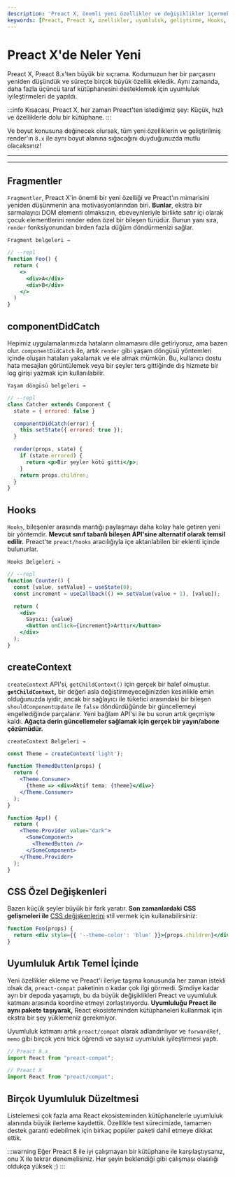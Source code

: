 ```yaml
---
description: 'Preact X, önemli yeni özellikler ve değişiklikler içermektedir. Daha küçük, hızlı ve özellik dolu bir kütüphane olarak Preact X, geliştirilmiş uyumluluk iyileştirmeleri ile dikkat çekiyor.'
keywords: [Preact, Preact X, özellikler, uyumluluk, geliştirme, Hooks, context]
---
```


# Preact X'de Neler Yeni

Preact X, Preact 8.x'ten büyük bir sıçrama. Kodumuzun her bir parçasını yeniden düşündük ve süreçte birçok büyük özellik ekledik. Aynı zamanda, daha fazla üçüncü taraf kütüphanesini desteklemek için uyumluluk iyileştirmeleri de yapıldı.

:::info
Kısacası, Preact X, her zaman Preact'ten istediğimiz şey: Küçük, hızlı ve özelliklerle dolu bir kütüphane. 
:::

Ve boyut konusuna değinecek olursak, tüm yeni özelliklerin ve geliştirilmiş render'ın `8.x` ile aynı boyut alanına sığacağını duyduğunuzda mutlu olacaksınız!

---



---

## Fragmentler

`Fragmentler`, Preact X'in önemli bir yeni özelliği ve Preact'ın mimarisini yeniden düşünmenin ana motivasyonlarından biri. **Bunlar**, ekstra bir sarmalayıcı DOM elementi olmaksızın, ebeveynleriyle birlikte satır içi olarak çocuk elementlerini render eden özel bir bileşen türüdür. Bunun yanı sıra, `render` fonksiyonundan birden fazla düğüm döndürmenizi sağlar.

`Fragment belgeleri →`

```jsx
// --repl
function Foo() {
  return (
    <>
      <div>A</div>
      <div>B</div>
    </>
  )
}
```

## componentDidCatch

Hepimiz uygulamalarımızda hataların olmamasını dile getiriyoruz, ama bazen olur. `componentDidCatch` ile, artık `render` gibi yaşam döngüsü yöntemleri içinde oluşan hataları yakalamak ve ele almak mümkün. Bu, kullanıcı dostu hata mesajları görüntülemek veya bir şeyler ters gittiğinde dış hizmete bir log girişi yazmak için kullanılabilir.

`Yaşam döngüsü belgeleri →`

```jsx
// --repl
class Catcher extends Component {
  state = { errored: false }

  componentDidCatch(error) {
    this.setState({ errored: true });
  }

  render(props, state) {
    if (state.errored) {
      return <p>Bir şeyler kötü gitti</p>;
    }
    return props.children;
  }
}
```

## Hooks

`Hooks`, bileşenler arasında mantığı paylaşmayı daha kolay hale getiren yeni bir yöntemdir. **Mevcut sınıf tabanlı bileşen API'sine alternatif olarak temsil edilir.** Preact'te `preact/hooks` aracılığıyla içe aktarılabilen bir eklenti içinde bulunurlar.

`Hooks Belgeleri →`

```jsx
// --repl
function Counter() {
  const [value, setValue] = useState(0);
  const increment = useCallback(() => setValue(value + 1), [value]);

  return (
    <div>
      Sayıcı: {value}
      <button onClick={increment}>Arttır</button>
    </div>
  );
}
```

## createContext

`createContext` API'si, `getChildContext()` için gerçek bir halef olmuştur. **`getChildContext`,** bir değeri asla değiştirmeyeceğinizden kesinlikle emin olduğunuzda iyidir, ancak bir sağlayıcı ile tüketici arasındaki bir bileşen `shouldComponentUpdate` ile `false` döndürdüğünde bir güncellemeyi engellediğinde parçalanır. Yeni bağlam API'si ile bu sorun artık geçmişte kaldı. **Ağaçta derin güncellemeler sağlamak için gerçek bir yayın/abone çözümüdür.**

`createContext Belgeleri →`

```jsx
const Theme = createContext('light');

function ThemedButton(props) {
  return (
    <Theme.Consumer>
      {theme => <div>Aktif tema: {theme}</div>}
    </Theme.Consumer>
  );
}

function App() {
  return (
    <Theme.Provider value="dark">
      <SomeComponent>
        <ThemedButton />
      </SomeComponent>
    </Theme.Provider>
  );
}
```

## CSS Özel Değişkenleri

Bazen küçük şeyler büyük bir fark yaratır. **Son zamanlardaki CSS gelişmeleri ile** [CSS değişkenlerini](https://developer.mozilla.org/en-US/docs/Web/CSS/--*) stil vermek için kullanabilirsiniz:

```jsx
function Foo(props) {
  return <div style={{ '--theme-color': 'blue' }}>{props.children}</div>;
}
```

## Uyumluluk Artık Temel İçinde

Yeni özellikler ekleme ve Preact'i ileriye taşıma konusunda her zaman istekli olsak da, `preact-compat` paketinin o kadar çok ilgi görmedi. Şimdiye kadar ayrı bir depoda yaşamıştı, bu da büyük değişiklikleri Preact ve uyumluluk katmanı arasında koordine etmeyi zorlaştırıyordu. **Uyumluluğu Preact ile aynı pakete taşıyarak,** React ekosisteminden kütüphaneleri kullanmak için ekstra bir şey yüklemeniz gerekmiyor.

Uyumluluk katmanı artık `preact/compat` olarak adlandırılıyor ve `forwardRef`, `memo` gibi birçok yeni trick öğrendi ve sayısız uyumluluk iyileştirmesi yaptı.

```js
// Preact 8.x
import React from "preact-compat";

// Preact X
import React from "preact/compat";
```

## Birçok Uyumluluk Düzeltmesi

Listelemesi çok fazla ama React ekosisteminden kütüphanelerle uyumluluk alanında büyük ilerleme kaydettik. Özellikle test sürecimizde, tamamen destek garanti edebilmek için birkaç popüler paketi dahil etmeye dikkat ettik.

:::warning
Eğer Preact 8 ile iyi çalışmayan bir kütüphane ile karşılaştıysanız, onu X ile tekrar denemelisiniz. Her şeyin beklendiği gibi çalışması olasılığı oldukça yüksek ;)
:::